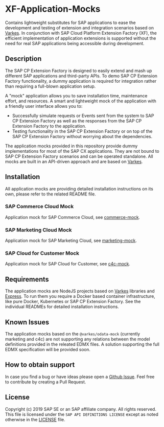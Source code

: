 # XF-Application-Mocks

Contains lightweight substitutes for SAP applications to ease the development and testing of extension and integration scenarios based on [Varkes](https://github.com/kyma-incubator/varkes). In conjunction with SAP Cloud Platform Extension Factory (XF), the efficient implementation of application extensions is supported without the need for real SAP applications being accessible during development.

## Description
The SAP CP Extension Factory is designed to easily extend and mash up different SAP applications and third-party APIs. To demo SAP CP Extension Factory functionality, a dummy application is required for integration rather than requiring a full-blown application setup.

A "mock" application allows you to save installation time, maintenance effort, and resources.
A smart and lightweight mock of the application with a friendly user interface allows you to:
- Successfully simulate requests or Events sent from the system to SAP CP Extension Factory as well as the responses from the SAP CP Extension Factory to the application.
- Testing functionality in the SAP CP Extension Factory or on top of the SAP CP Extension Factory without worrying about the dependencies.

The application mocks provided in this repository provide dummy implementations for most of the SAP CX applications. They are not bound to SAP CP Extension Factory scenarios and can be operated standalone. All mocks are built in an API-driven approach and are based on [Varkes](https://github.com/kyma-incubator/varkes).

## Installation
All application mocks are providing detailed installation instructions on its own, please refer to the related README file.

### SAP Commerce Cloud Mock
Application mock for SAP Commerce Cloud, see [commerce-mock](commerce-mock/README.md).

### SAP Marketing Cloud Mock
Application mock for SAP Marketing Cloud, see [marketing-mock](marketing-mock/README.md).

### SAP Cloud for Customer Mock
Application mock for SAP Cloud for Customer, see [c4c-mock](c4c-mock/README.md).

## Requirements
The application mocks are NodeJS projects based on [Varkes](https://github.com/kyma-incubator/varkes) libraries and [Express](https://www.npmjs.com/package/express).
To run them you require a Docker based container infrastructure, like pure Docker, Kubernetes or SAP CP Extension Factory. See the individual READMEs for detailed installation instructions.

## Known Issues
The application mocks based on the `@varkes/odata-mock` (currently marketing and c4c) are not supporting any relations between the model definitions provided in the releated EDMX files. A solution supporting the full EDMX specification will be provided soon.

## How to obtain support
In case you find a bug or have ideas please open a [Github Issue](https://github.com/SAP/xf-application-mocks/issues). Feel free to contribute by creating a Pull Request.

## License
Copyright (c) 2019 SAP SE or an SAP affiliate company. All rights reserved.
This file is licensed under the `SAP API DEFINITIONS LICENSE` except as noted otherwise in the [LICENSE](LICENSE) file.
